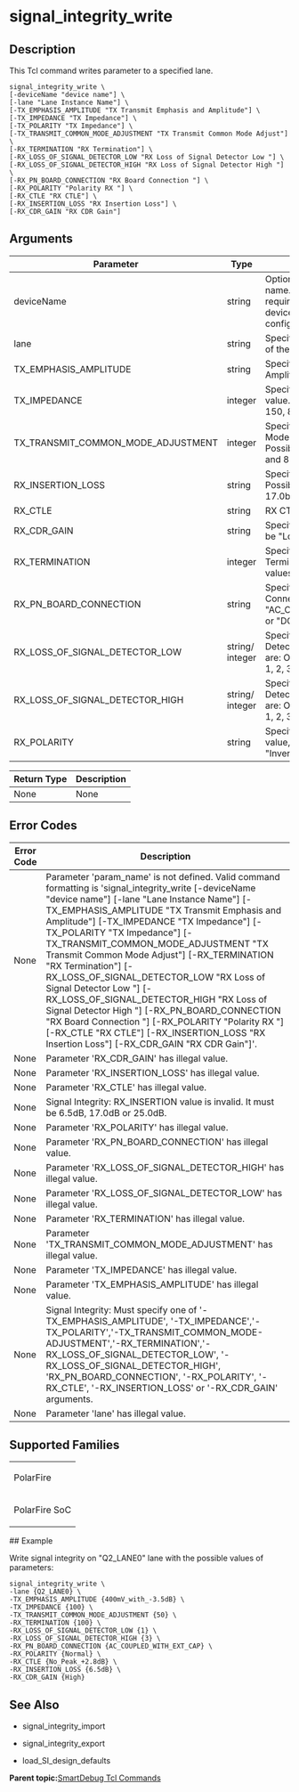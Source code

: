 # signal\_integrity\_write

## Description

This Tcl command writes parameter to a specified lane.

```
signal_integrity_write \
[-deviceName "device name"] \
[-lane "Lane Instance Name"] \
[-TX_EMPHASIS_AMPLITUDE "TX Transmit Emphasis and Amplitude"] \
[-TX_IMPEDANCE "TX Impedance"] \
[-TX_POLARITY "TX Impedance"] \
[-TX_TRANSMIT_COMMON_MODE_ADJUSTMENT "TX Transmit Common Mode Adjust"] \
[-RX_TERMINATION "RX Termination"] \
[-RX_LOSS_OF_SIGNAL_DETECTOR_LOW "RX Loss of Signal Detector Low "] \
[-RX_LOSS_OF_SIGNAL_DETECTOR_HIGH "RX Loss of Signal Detector High "] \
[-RX_PN_BOARD_CONNECTION "RX Board Connection "] \
[-RX_POLARITY "Polarity RX "] \
[-RX_CTLE "RX CTLE"] \
[-RX_INSERTION_LOSS "RX Insertion Loss"] \
[-RX_CDR_GAIN "RX CDR Gain"]
```

## Arguments

|Parameter|Type|Description|
|---------|----|-----------|
|deviceName|string|Optional user-defined device name. The device name is not required if there is only one device in the current configuration.|
|lane|string|Specifies the physical location of the lane.|
|TX\_EMPHASIS\_AMPLITUDE|string|Specifies TX Emphasis Amplitude.|
|TX\_IMPEDANCE|integer|Specifies TX Impedance\(ohms\) value. Possible values are: 100, 150, 85 180.|
|TX\_TRANSMIT\_COMMON\_MODE\_ADJUSTMENT|integer​|SpecifiesTX Transmit Common Mode Adjustment \(% of VDDA\). Possible values are: 50, 60, 70, and 80.|
|RX\_INSERTION\_LOSS|string|Specifies RX Insertion Loss. Possible values are: 6.5dB, 17.0bdB and 25.0dB.|
|RX\_CTLE|string|RX CTLE value.|
|RX\_CDR\_GAIN|string|Specifies CDR Gain value. It can be "Low" or "High".|
|RX\_TERMINATION|integer​|Specifies RX Termination\(ohms\). Possible values are: 85, 100 and150.|
|RX\_PN\_BOARD\_CONNECTION|string|Specifies RX P/N Board Connection. Possible values are "AC\_COUPLED\_WITH\_EXT\_CAP" or "DC\_COUPLED".|
|RX\_LOSS\_OF\_SIGNAL\_DETECTOR\_LOW|string/ integer|Specifies RX Loss Signal Detector value. Possible values are: Off, PCIE, SATA, BMR and 1, 2, 3, 4, 5, 6 and 7.|
|RX\_LOSS\_OF\_SIGNAL\_DETECTOR\_HIGH|string/ integer​|Specifies RX Loss Signal Detector value. Possible values are: Off, PCIE, SATA, BMR and 1, 2, 3, 4, 5, 6 and 7.|
|RX\_POLARITY|string​|Specifies Polarity \(P/N reversal\) value, it can be "Normal" or "Inverted".|

|Return Type|Description|
|-----------|-----------|
|None|None|

## Error Codes

|Error Code|Description|
|----------|-----------|
|None|Parameter 'param\_name' is not defined. Valid command formatting is 'signal\_integrity\_write \[-deviceName "device name"\] \[-lane "Lane Instance Name"\] \[-TX\_EMPHASIS\_AMPLITUDE "TX Transmit Emphasis and Amplitude"\] \[-TX\_IMPEDANCE "TX Impedance"\] \[-TX\_POLARITY "TX Impedance"\] \[-TX\_TRANSMIT\_COMMON\_MODE\_ADJUSTMENT "TX Transmit Common Mode Adjust"\] \[-RX\_TERMINATION "RX Termination"\] \[-RX\_LOSS\_OF\_SIGNAL\_DETECTOR\_LOW "RX Loss of Signal Detector Low "\] \[-RX\_LOSS\_OF\_SIGNAL\_DETECTOR\_HIGH "RX Loss of Signal Detector High "\] \[-RX\_PN\_BOARD\_CONNECTION "RX Board Connection "\] \[-RX\_POLARITY "Polarity RX "\] \[-RX\_CTLE "RX CTLE"\] \[-RX\_INSERTION\_LOSS "RX Insertion Loss"\] \[-RX\_CDR\_GAIN "RX CDR Gain"\]'.|
|None|Parameter 'RX\_CDR\_GAIN' has illegal value.|
|None|Parameter 'RX\_INSERTION\_LOSS' has illegal value.|
|None|Parameter 'RX\_CTLE' has illegal value.|
|None|Signal Integrity: RX\_INSERTION value is invalid. It must be 6.5dB, 17.0dB or 25.0dB.|
|None|Parameter 'RX\_POLARITY' has illegal value.|
|None|Parameter 'RX\_PN\_BOARD\_CONNECTION' has illegal value.|
|None|Parameter 'RX\_LOSS\_OF\_SIGNAL\_DETECTOR\_HIGH' has illegal value.|
|None|Parameter 'RX\_LOSS\_OF\_SIGNAL\_DETECTOR\_LOW' has illegal value.|
|None|Parameter 'RX\_TERMINATION' has illegal value.|
|None|Parameter 'TX\_TRANSMIT\_COMMON\_MODE\_ADJUSTMENT' has illegal value.|
|None|Parameter 'TX\_IMPEDANCE' has illegal value.|
|​​​​​​None​|Parameter 'TX\_EMPHASIS\_AMPLITUDE' has illegal value.|
|None​|Signal Integrity: Must specify one of '-TX\_EMPHASIS\_AMPLITUDE', '-TX\_IMPEDANCE','-TX\_POLARITY','-TX\_TRANSMIT\_COMMON\_MODE-ADJUSTMENT','-RX\_TERMINATION','-RX\_LOSS\_OF\_SIGNAL\_DETECTOR\_LOW', '-RX\_LOSS\_OF\_SIGNAL\_DETECTOR\_HIGH', 'RX\_PN\_BOARD\_CONNECTION', '-RX\_POLARITY', '-RX\_CTLE', '-RX\_INSERTION\_LOSS' or '-RX\_CDR\_GAIN' arguments.|
|None​|Parameter 'lane' has illegal value.|

## Supported Families

<table id="GUID-7DEAE870-C2AD-4174-A9C4-A008906921A7"><tbody><tr><td>

PolarFire

</td></tr><tr><td>

PolarFire SoC

</td></tr></tbody>
</table>## Example

Write signal integrity on "Q2\_LANE0" lane with the possible values of parameters:

```
signal_integrity_write \
-lane {Q2_LANE0} \
-TX_EMPHASIS_AMPLITUDE {400mV_with_-3.5dB} \
-TX_IMPEDANCE {100} \
-TX_TRANSMIT_COMMON_MODE_ADJUSTMENT {50} \
-RX_TERMINATION {100} \
-RX_LOSS_OF_SIGNAL_DETECTOR_LOW {1} \
-RX_LOSS_OF_SIGNAL_DETECTOR_HIGH {3} \
-RX_PN_BOARD_CONNECTION {AC_COUPLED_WITH_EXT_CAP} \
-RX_POLARITY {Normal} \
-RX_CTLE {No_Peak_+2.8dB} \
-RX_INSERTION_LOSS {6.5dB} \
-RX_CDR_GAIN {High}
```

## See Also

-   signal\_integrity\_import

-   signal\_integrity\_export

-   load\_SI\_design\_defaults


**Parent topic:**[SmartDebug Tcl Commands](GUID-5F0515FB-DC45-4C39-86E5-8B7DC659F010.md)

